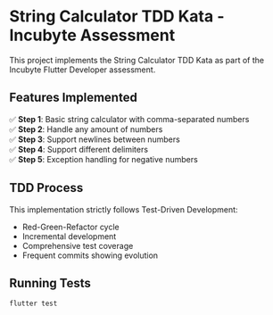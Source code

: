 # String Calculator TDD Kata - Incubyte Assessment

This project implements the String Calculator TDD Kata as part of the Incubyte Flutter Developer assessment.

## Features Implemented

✅ **Step 1**: Basic string calculator with comma-separated numbers  
✅ **Step 2**: Handle any amount of numbers  
✅ **Step 3**: Support newlines between numbers  
✅ **Step 4**: Support different delimiters  
✅ **Step 5**: Exception handling for negative numbers

## TDD Process

This implementation strictly follows Test-Driven Development:
- Red-Green-Refactor cycle
- Incremental development
- Comprehensive test coverage
- Frequent commits showing evolution

## Running Tests

```bash
flutter test
